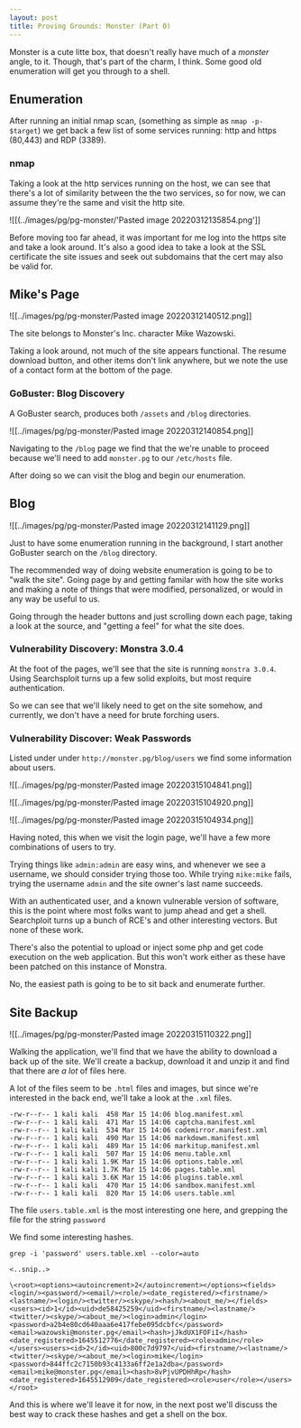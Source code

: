 ```yaml
---
layout: post
title: Proving Grounds: Monster (Part 0)
---
```



Monster is a cute litte box, that doesn't really have much of a *monster* angle, to it. Though, that's part of the charm, I think. Some good old enumeration will get you through to a shell. 

## Enumeration 

After running an initial nmap scan, (something as simple as `nmap -p- $target`) we get back a few list of some services running: http and https (80,443) and RDP (3389). 

### nmap

Taking a look at the http services running on the host, we can see that there's a lot of similarity between the the two services, so for now, we can assume they're the same and visit the http site. 

![[(../images/pg/pg-monster/'Pasted image 20220312135854.png']]

Before moving too far ahead, it was important for me log into the https site and take a look around. It's also a good idea to take a look at the SSL certificate the site issues and seek out subdomains that the cert may also be valid for. 

## Mike's Page 

![[../images/pg/pg-monster/Pasted image 20220312140512.png]]

The site belongs to Monster's Inc. character Mike Wazowski. 

Taking a look around, not much of the site appears functional. The resume download button, and other items don't link anywhere, but we note the use of a contact form at the bottom of the page. 

### GoBuster: Blog Discovery 

A GoBuster search, produces both  `/assets` and `/blog` directories. 

![[../images/pg/pg-monster/Pasted image 20220312140854.png]]

Navigating to the `/blog` page we find that the we're unable to proceed because we'll need to add `monster.pg` to our `/etc/hosts` file. 

After doing so we can visit the blog and begin our enumeration. 

## Blog

![[../images/pg/pg-monster/Pasted image 20220312141129.png]]

Just to have some enumeration running in the background, I start another GoBuster search on the `/blog` directory. 

The recommended way of doing website enumeration is going to be to "walk the site". Going page by and getting familar with how the site works and making a note of things that were modified, personalized, or would in any way be useful to us. 

Going through the header buttons and just scrolling down each page, taking a look at the source, and "getting a feel" for what the site does. 

### Vulnerability Discovery: Monstra 3.0.4

At the foot of the pages, we'll see that the site is running `monstra 3.0.4`. Using Searchsploit turns up a few solid exploits, but most require authentication. 

So we can see that we'll likely need to get on the site somehow, and currently, we don't have a need for brute forching users. 

### Vulnerability Discover:  Weak Passwords 

Listed under under `http://monster.pg/blog/users` we find some information about users. 

![[../images/pg/pg-monster/Pasted image 20220315104841.png]]

![[../images/pg/pg-monster/Pasted image 20220315104920.png]]

![[../images/pg/pg-monster/Pasted image 20220315104934.png]]

Having noted, this when we visit the login page, we'll have a few more combinations of users to try. 

Trying things like `admin:admin` are easy wins, and whenever we see a username, we should consider trying those too. While trying `mike:mike` fails, trying the username `admin` and the site owner's last name succeeds. 

With an authenticated user, and a known vulnerable version of software, this is the point where most folks want to jump ahead and get a shell. Searchploit turns up a bunch of RCE's and other interesting vectors. But none of these work. 

There's also the potential to upload or inject some php and get code execution on the web application. But this won't work either as these have been patched on this instance of Monstra. 

No, the easiest path is going to be to sit back and enumerate further. 

## Site Backup

![[../images/pg/pg-monster/Pasted image 20220315110322.png]]


Walking the application, we'll find that we have the ability to download a back up of the site. We'll create a backup, download it and unzip it and find that there are *a lot* of files here. 

A lot of the files seem to be `.html` files and images, but since we're interested in the back end, we'll take a look at the `.xml` files. 

```
-rw-r--r-- 1 kali kali  458 Mar 15 14:06 blog.manifest.xml
-rw-r--r-- 1 kali kali  471 Mar 15 14:06 captcha.manifest.xml
-rw-r--r-- 1 kali kali  534 Mar 15 14:06 codemirror.manifest.xml
-rw-r--r-- 1 kali kali  490 Mar 15 14:06 markdown.manifest.xml
-rw-r--r-- 1 kali kali  489 Mar 15 14:06 markitup.manifest.xml
-rw-r--r-- 1 kali kali  507 Mar 15 14:06 menu.table.xml
-rw-r--r-- 1 kali kali 1.9K Mar 15 14:06 options.table.xml
-rw-r--r-- 1 kali kali 1.7K Mar 15 14:06 pages.table.xml
-rw-r--r-- 1 kali kali 3.6K Mar 15 14:06 plugins.table.xml
-rw-r--r-- 1 kali kali  470 Mar 15 14:06 sandbox.manifest.xml
-rw-r--r-- 1 kali kali  820 Mar 15 14:06 users.table.xml

```

The file `users.table.xml` is the most interesting one here, and grepping the file for the string `password` 

We find some interesting hashes. 

`grep -i 'password' users.table.xml --color=auto`

```
<..snip..>

\<root><options><autoincrement>2</autoincrement></options><fields><login/><password/><email/><role/><date_registered/><firstname/><lastname/><login/><twitter/><skype/><hash/><about_me/></fields><users><id>1</id><uid>de58425259</uid><firstname/><lastname/><twitter/><skype/><about_me/><login>admin</login><password>a2b4e80cd640aaa6e417febe095dcbfc</password><email>wazowski@monster.pg</email><hash>jJkdUX1FOFiI</hash><date_registered>1645512776</date_registered><role>admin</role></users><users><id>2</id><uid>800c7d9797</uid><firstname/><lastname/><twitter/><skype/><about_me/><login>mike</login><password>844ffc2c7150b93c4133a6ff2e1a2dba</password><email>mike@monster.pg</email><hash>8vPjvUPDHhRp</hash><date_registered>1645512909</date_registered><role>user</role></users></root>

```

And this is where we'll leave it for now, in the next post we'll discuss the best way to crack these hashes and get a shell on the box. 



